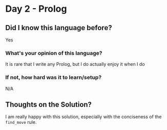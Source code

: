 # Day 2 - Prolog

## Did I know this language before?
Yes

### What's your opinion of this language?
It is rare that I write any Prolog, but I do actually enjoy it when I do

### If not, how hard was it to learn/setup?
N/A

## Thoughts on the Solution?
I am really happy with this solution, especially with the conciseness of the `find_move`
rule.

